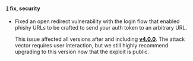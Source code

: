 #### <sub><sup><a name="v422-note-1" href="#v422-note-1">:link:</a></sup></sub> fix, security

* Fixed an open redirect vulnerability with the login flow that enabled phishy URLs to be crafted to send your auth token to an arbitrary URL.
  
  This issue affected all versions after and including [**v4.0.0**](https://github.com/concourse/concourse/releases/tag/v4.0.0). The attack vector requires user interaction, but we still highly recommend upgrading to this version now that the exploit is public.
  
  
